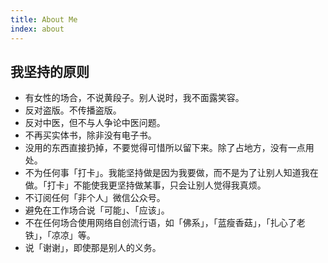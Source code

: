 ```yaml
---
title: About Me
index: about
---
```


## 我坚持的原则

- 有女性的场合，不说黄段子。别人说时，我不面露笑容。
- 反对盗版。不传播盗版。
- 反对中医，但不与人争论中医问题。
- 不再买实体书，除非没有电子书。
- 没用的东西直接扔掉，不要觉得可惜所以留下来。除了占地方，没有一点用处。
- 不为任何事「打卡」。我能坚持做是因为我要做，而不是为了让别人知道我在做。「打卡」不能使我更坚持做某事，只会让别人觉得我真烦。
- 不订阅任何「非个人」微信公众号。
- 避免在工作场合说「可能」、「应该」。
- 不在任何场合使用网络自创流行语，如「佛系」，「蓝瘦香菇」，「扎心了老铁」，「凉凉」等。
- 说「谢谢」，即使那是别人的义务。
